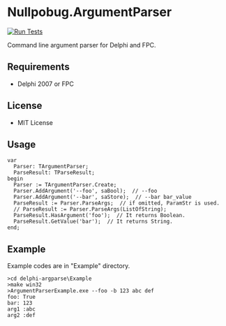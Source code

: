 # Nullpobug.ArgumentParser

[![Run Tests](https://github.com/tokibito/delphi-argparse/actions/workflows/tests.yml/badge.svg)](https://github.com/tokibito/delphi-argparse/actions/workflows/tests.yml)

Command line argument parser for Delphi and FPC.

## Requirements

* Delphi 2007 or FPC

## License

* MIT License

## Usage

```
var
  Parser: TArgumentParser;
  ParseResult: TParseResult;
begin
  Parser := TArgumentParser.Create;
  Parser.AddArgument('--foo', saBool);  // --foo
  Parser.AddArgument('--bar', saStore);  // --bar bar_value
  ParseResult := Parser.ParseArgs;  // if omitted, ParamStr is used.
  // ParseResult := Parser.ParseArgs(ListOfString);
  ParseResult.HasArgument('foo');  // It returns Boolean.
  ParseResult.GetValue('bar');  // It returns String.
end;
```

Example
-------

Example codes are in "Example" directory.

```
>cd delphi-argparse\Example
>make win32
>ArgumentParserExample.exe --foo -b 123 abc def
foo: True
bar: 123
arg1 :abc
arg2 :def
```
